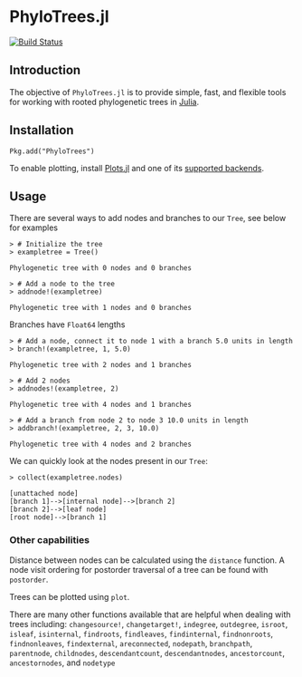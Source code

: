# PhyloTrees.jl

[![Build Status](https://travis-ci.org/jangevaare/PhyloTrees.jl.svg?branch=master)](https://travis-ci.org/jangevaare/PhyloTrees.jl)

## Introduction

The objective of `PhyloTrees.jl` is to provide simple, fast, and flexible tools for working with rooted phylogenetic trees in [Julia](http://julialang.org).

## Installation
    Pkg.add("PhyloTrees")

To enable plotting, install [Plots.jl](https://github.com/tbreloff/Plots.jl) and one of its [supported backends](http://plots.readthedocs.io/en/latest/backends/).

## Usage

There are several ways to add nodes and branches to our `Tree`, see below for examples

    > # Initialize the tree
    > exampletree = Tree()

    Phylogenetic tree with 0 nodes and 0 branches

    > # Add a node to the tree
    > addnode!(exampletree)

    Phylogenetic tree with 1 nodes and 0 branches

Branches have `Float64` lengths

    > # Add a node, connect it to node 1 with a branch 5.0 units in length
    > branch!(exampletree, 1, 5.0)

    Phylogenetic tree with 2 nodes and 1 branches

    > # Add 2 nodes
    > addnodes!(exampletree, 2)

    Phylogenetic tree with 4 nodes and 1 branches

    > # Add a branch from node 2 to node 3 10.0 units in length
    > addbranch!(exampletree, 2, 3, 10.0)

    Phylogenetic tree with 4 nodes and 2 branches

We can quickly look at the nodes present in our `Tree`:

    > collect(exampletree.nodes)

    [unattached node]
    [branch 1]-->[internal node]-->[branch 2]
    [branch 2]-->[leaf node]                 
    [root node]-->[branch 1]

### Other capabilities

Distance between nodes can be calculated using the `distance` function. A node visit ordering for postorder traversal of a tree can be found with `postorder`.

Trees can be plotted using `plot`.

There are many other functions available that are helpful when dealing with trees including:
`changesource!`,
`changetarget!`,
`indegree`,
`outdegree`,
`isroot`,
`isleaf`,
`isinternal`,
`findroots`,
`findleaves`,
`findinternal`,
`findnonroots`,
`findnonleaves`,
`findexternal`,
`areconnected`,
`nodepath`,
`branchpath`,
`parentnode`,
`childnodes`,
`descendantcount`,
`descendantnodes`,
`ancestorcount`,
`ancestornodes`, and
`nodetype`
